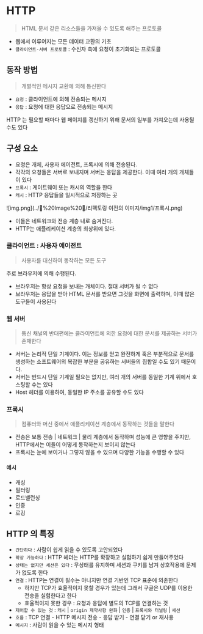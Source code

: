 # HTTP

> HTML 문서 같은 리소스들을 가져올 수 있도록 해주는 프로토콜

* 웹에서 이루어지는 모든 데이터 교환의 기초
* `클라이언트-서버 프로토콜` : 수신자 측에 요청이 초기화되는 프로토콜

## 동작 방법

> 개별적인 메시지 교환에 의해 통신한다

* `요청` : 클라이언트에 의해 전송되는 메시지
* `응답` : 요청에 대한 응답으로 전송되는 메시지

HTTP 는 필요할 때마다 웹 페이지를 갱신하기 위해 문서의 일부를 가져오는데 사용될 수도 있다

## 구성 요소

* 요청은 개체, 사용자 에이전트, 프록시에 의해 전송된다.
* 각각의 요청들은 서버로 보내지며 서버는 응답을 제공한다. 이때 여러 개의 개체들이 있다
* `프록시` : 게이트웨이 또는 캐시의 역할을 한다
* `캐시` : HTTP 응답들을 일시적으로 저장하는 곳

![img.png](../🔲%20Image%20🔲/리펙토링 이전의 이미지/img1/프록시.png)

* 이들은 네트워크와 전송 계층 내로 숨겨진다.
* HTTP는 애플리케이션 계층의 최상위에 있다.

### 클라이언트 : 사용자 에이전트

> 사용자를 대신하여 동작하는 모든 도구

주로 브라우저에 의해 수행된다.

* 브라우저는 항상 요청을 보내는 개체이다. 절대 서버가 될 수 없다
* 브라우저는 응답을 받아 HTML 문서를 받으면 그것을 화면에 출력하며, 이때 많은 도구들이 사용된다

### 웹 서버

> 통신 채널의 반대편에는 클라이언트에 의한 요청에 대한 문서를 제공하는 서버가 존재한다

* 서버는 논리적 단일 기계이다. 이는 정보를 얻고 완전하게 혹은 부분적으로 문서를 생성하는 소프트웨어의 복잡한 부분을 공유하는 서버들의 집합일 수도 있기 때문이다.
* 서버는 반드시 단일 기계일 필요는 없지만, 여러 개의 서버를 동일한 기계 위에서 호스팅할 수는 있다
* Host 헤더를 이용하여, 동일한 IP 주소를 공유할 수도 있다

### 프록시

> 컴퓨터와 머신 중에서 애플리케이션 계층에서 동작하는 것들을 말한다

* 전송은 보통 전송 | 네트워크 | 물리 계층에서 동작하며 성능에 큰 영향을 주지만, HTTP에서는 이들이 어떻게 동작하는지 보이지 않는다
* 프록시는 눈에 보이거나 그렇지 않을 수 있으며 다양한 기능을 수행할 수 있다

#### 예시

* 캐싱
* 필터링
* 로드밸런싱
* 인증
* 로깅

## HTTP 의 특징

* `간단하다` : 사람이 쉽게 읽을 수 있도록 고안되었다
* `확장 가능하다` : HTTP 헤더는 HTTP를 확장하고 실험하기 쉽게 만들어주었다
* `상태는 없지만 세션은 있다` : 무상태를 유지하며 세션과 쿠키를 남겨 상호작용에 문제가 없도록 한다
* `연결` : HTTP는 연결이 필수는 아니지만 연결 기반인 TCP 표준에 의존한다
    * 하지만 TCP가 효율적이지 못할 경우가 있는데 그래서 구글은 UDP를 이용한 전송을 실험한다고 한다
    * 효율적이지 못한 경우 : 요청과 응답에 별도의 TCP를 연결하는 것
* `제어할 수 있는 것` : `캐시` | `origin 제약사항 완화` | `인증` | `프록시와 터널링` | `세션`
* `흐름` : TCP 연결 - HTTP 메시지 전송 - 응답 받기 - 연결 닫기 or 재사용
* `메시지` : 사람이 읽을 수 있는 메시지 형태
